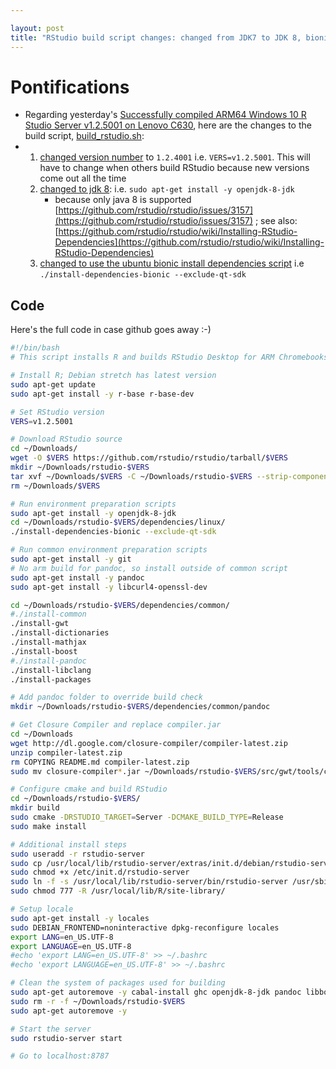 ```yaml
---

layout: post
title: "RStudio build script changes: changed from JDK7 to JDK 8, bionic from debian"
---
```


# Pontifications

* Regarding yesterday's [Successfully compiled ARM64 Windows 10 R Studio Server v1.2.5001 on Lenovo C630](http://rolandtanglao.com/2019/10/15/p1-compiled-rstudio-server-v1-2-5001-Lenovo-C630-ARM64-Windows-10/), here are the changes to the build script, [build_rstudio.sh](https://github.com/rtanglao/ARM-rstudio-server/blob/master/build_rstudio.sh):
* 1. [changed version number](https://github.com/rtanglao/ARM-rstudio-server/blob/master/build_rstudio.sh#L9) to  `1.2.4001` i.e. `VERS=v1.2.5001`. This will have to change when others build RStudio because new versions come out all the time
  2. [changed to jdk 8](https://github.com/rtanglao/ARM-rstudio-server/blob/master/build_rstudio.sh#L19): i.e. `sudo apt-get install -y openjdk-8-jdk`
     * because only java 8 is supported [https://github.com/rstudio/rstudio/issues/3157](https://github.com/rstudio/rstudio/issues/3157) ; see also: [https://github.com/rstudio/rstudio/wiki/Installing-RStudio-Dependencies](https://github.com/rstudio/rstudio/wiki/Installing-RStudio-Dependencies)
  3. [changed to use the ubuntu bionic install dependencies script](https://github.com/rtanglao/ARM-rstudio-server/blob/master/build_rstudio.sh#L21) i.e `./install-dependencies-bionic --exclude-qt-sdk`

## Code

Here's the full code in case github goes away :-)

```bash
#!/bin/bash
# This script installs R and builds RStudio Desktop for ARM Chromebooks running debian stretch

# Install R; Debian stretch has latest version
sudo apt-get update
sudo apt-get install -y r-base r-base-dev

# Set RStudio version
VERS=v1.2.5001

# Download RStudio source
cd ~/Downloads/
wget -O $VERS https://github.com/rstudio/rstudio/tarball/$VERS
mkdir ~/Downloads/rstudio-$VERS
tar xvf ~/Downloads/$VERS -C ~/Downloads/rstudio-$VERS --strip-components 1
rm ~/Downloads/$VERS

# Run environment preparation scripts
sudo apt-get install -y openjdk-8-jdk
cd ~/Downloads/rstudio-$VERS/dependencies/linux/
./install-dependencies-bionic --exclude-qt-sdk

# Run common environment preparation scripts
sudo apt-get install -y git
# No arm build for pandoc, so install outside of common script
sudo apt-get install -y pandoc
sudo apt-get install -y libcurl4-openssl-dev

cd ~/Downloads/rstudio-$VERS/dependencies/common/
#./install-common
./install-gwt
./install-dictionaries
./install-mathjax
./install-boost
#./install-pandoc
./install-libclang
./install-packages

# Add pandoc folder to override build check
mkdir ~/Downloads/rstudio-$VERS/dependencies/common/pandoc

# Get Closure Compiler and replace compiler.jar
cd ~/Downloads
wget http://dl.google.com/closure-compiler/compiler-latest.zip
unzip compiler-latest.zip
rm COPYING README.md compiler-latest.zip
sudo mv closure-compiler*.jar ~/Downloads/rstudio-$VERS/src/gwt/tools/compiler/compiler.jar

# Configure cmake and build RStudio
cd ~/Downloads/rstudio-$VERS/
mkdir build
sudo cmake -DRSTUDIO_TARGET=Server -DCMAKE_BUILD_TYPE=Release
sudo make install

# Additional install steps
sudo useradd -r rstudio-server
sudo cp /usr/local/lib/rstudio-server/extras/init.d/debian/rstudio-server /etc/init.d/rstudio-server
sudo chmod +x /etc/init.d/rstudio-server 
sudo ln -f -s /usr/local/lib/rstudio-server/bin/rstudio-server /usr/sbin/rstudio-server
sudo chmod 777 -R /usr/local/lib/R/site-library/

# Setup locale
sudo apt-get install -y locales
sudo DEBIAN_FRONTEND=noninteractive dpkg-reconfigure locales
export LANG=en_US.UTF-8
export LANGUAGE=en_US.UTF-8
#echo 'export LANG=en_US.UTF-8' >> ~/.bashrc
#echo 'export LANGUAGE=en_US.UTF-8' >> ~/.bashrc

# Clean the system of packages used for building
sudo apt-get autoremove -y cabal-install ghc openjdk-8-jdk pandoc libboost-all-dev
sudo rm -r -f ~/Downloads/rstudio-$VERS
sudo apt-get autoremove -y

# Start the server
sudo rstudio-server start

# Go to localhost:8787

```

